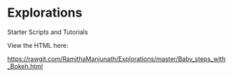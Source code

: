 # Explorations
Starter Scripts and Tutorials

View the HTML here:

https://rawgit.com/RamithaManjunath/Explorations/master/Baby_steps_with_Bokeh.html
